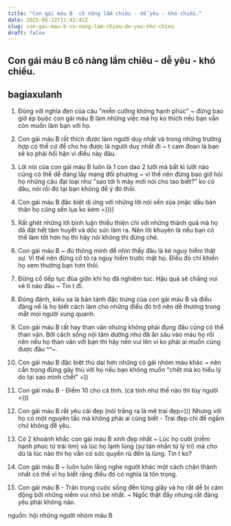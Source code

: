 ```yaml
---
title: "Con gái máu B  cô nàng lắm chiêu - dễ yêu - khó chiều."
date: 2025-06-12T11:42:42Z
slug: con-gai-mau-b-co-nang-lam-chieu-de-yeu-kho-chieu
draft: false
---
```


## Con gái máu B  cô nàng lắm chiêu - dễ yêu - khó chiều.

## bagiaxulanh

1. Đúng với nghĩa đen của câu "miễn cưỡng không hạnh phúc" ~ đừng bao giờ ép buộc con gái máu B làm những việc mà họ ko thích nếu bạn vẫn còn muốn làm bạn với họ.
 
2. Con gái máu B rất thích được làm người duy nhất và trong những trường hợp có thể cứ để cho họ được là người duy nhất đi ~ t cam đoan là bạn sẽ ko phải hối hận vì điều này đâu.
 
3. Lời nói của con gái máu B luôn là 1 con dao 2 lưỡi mà bất kì lưỡi nào cũng có thể dễ dàng lấy mạng đối phương ~ vì thế nên đừng bao giờ hỏi họ những câu đại loại như "sao tới h mày mới nói cho tao biết?" ko có đâu, nói rồi đó tại bạn không để ý đó thôi.
 
4. Con gái máu B đặc biệt dị ứng với những lời nói sến súa (mặc dầu bản thân họ cũng sến lụa ko kém =))))
 
5. Rất ghét những lời bình luận thiếu thiện chí với những thành quả mà họ đã đặt hết tâm huyết và dốc sức làm ra. Nên lời khuyên là nếu bạn có thể làm tốt hơn họ thì hãy nói không thì đừng chê.
 
6. Con gái máu B ~ đủ thông minh để nhìn thấy đâu là kẻ nguy hiểm thật sự. Vì thế nên đừng cố tỏ ra nguy hiểm trước mặt họ. Điều đó chỉ khiến họ xem thường bạn hơn thôi.
 
7. Đừng cố tiếp tục đùa giỡn khi họ đã nghiêm túc. Hậu quả sẽ chẳng vui vẻ tí nào đâu ~ Tin t đi.
 
8. Đỏng đảnh, kiêu sa là bản tánh đặc trưng của con gái máu B và điều đáng nể là họ biết cách làm cho những điều đó trở nên dễ thương trong mắt mọi người xung quanh.
 
9. Con gái máu B rất hay than vãn nhưng không phải đụng đâu cũng có thể than vãn. Bởi cách sống nội tâm dường như đã ăn sâu vào máu họ rồi nên nếu họ than vãn với bạn thì hãy nên vui lên vì ko phải ai muốn cũng được đâu ^^~.
 
10. Con gái máu B đặc biệt thù dai hơn những cô gái nhóm máu khác ~ nên cẩn trọng đừng gây thù với họ nếu bạn không muốn "chết mà ko hiểu lý do tại sao mình chết" =))
 
11. Con gái máu B - Điểm 10 cho cá tính. (cá tính như thế nào thì tùy người =)))
 
12. Con gái máu B rất yêu cái đẹp (nói trắng ra là mê trai đẹp=))) Nhưng với họ có một nguyên tắc mà không phải ai cũng biết - Trai đẹp chỉ để ngắm chứ không để yêu.
 
13. Có 2 khoảnh khắc con gái máu B xinh đẹp nhất ~ Lúc họ cười (niềm hạnh phúc từ trái tim) và lúc họ lạnh lùng (sự tàn nhẫn từ lý trí) mà cho dù là lúc nào thì họ vẫn có sức quyến rũ đến lạ lùng. Tin t ko?
 
14. Con gái máu B ~ luôn luôn lắng nghe người khác một cách chân thành nhất có thể vì họ biết rằng điều đó có nghĩa là tôn trọng.
 
15. Con gái máu B - Trân trọng cuộc sống đến từng giây và họ rất dễ bị cảm động bởi những niềm vui nhỏ bé nhất. ~ Ngốc thật đấy nhưng rất đáng yêu phải không nào.
 
 
nguồn: hội những người nhóm máu B